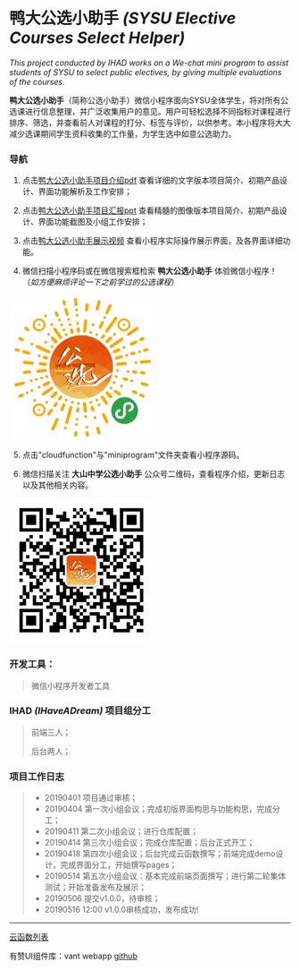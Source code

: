 ﻿# 鸭大公选小助手 _(SYSU Elective Courses Select Helper)_

_This project conducted by IHAD works on a We-chat mini program to assist students of SYSU to select public electives, by giving multiple evaluations of the courses._

 **鸭大公选小助手**（简称公选小助手）微信小程序面向SYSU全体学生，将对所有公选课进行信息整理，并广泛收集用户的意见。用户可轻松选择不同指标对课程进行排序、筛选，并查看前人对课程的打分、标签与评价，以供参考。本小程序将大大减少选课期间学生资料收集的工作量，为学生选中如意公选助力。
 
 ### 导航
1. 点击[鸭大公选小助手项目介绍pdf](https://github.com/shoringnie/PublicSelective/blob/master/%E9%B8%AD%E5%A4%A7%E5%85%AC%E9%80%89%E5%B0%8F%E5%8A%A9%E6%89%8B%E9%A1%B9%E7%9B%AE%E4%BB%8B%E7%BB%8D.pdf) 查看详细的文字版本项目简介、初期产品设计、界面功能解析及工作安排；

2. 点击[鸭大公选小助手项目汇报ppt](https://github.com/shoringnie/PublicSelective/blob/master/%E9%B8%AD%E5%A4%A7%E5%85%AC%E9%80%89%E5%B0%8F%E5%8A%A9%E6%89%8B%E9%A1%B9%E7%9B%AE%E6%B1%87%E6%8A%A5.pptx) 查看精髓的图像版本项目简介、初期产品设计、界面功能截图及小组工作安排；

3. 点击[鸭大公选小助手展示视频](https://github.com/shoringnie/PublicSelective/blob/master/%E9%B8%AD%E5%A4%A7%E5%85%AC%E9%80%89%E5%B0%8F%E5%8A%A9%E6%89%8B%E5%B1%95%E7%A4%BA%E8%A7%86%E9%A2%91.mp4) 查看小程序实际操作展示界面，及各界面详细功能。

4. 微信扫描小程序码或在微信搜索框检索 **鸭大公选小助手** 体验微信小程序！（_如方便麻烦评论一下之前学过的公选课程_）

![小程序码](https://github.com/shoringnie/PublicSelective/blob/master/%E5%B0%8F%E5%B0%8F%E7%A8%8B%E5%BA%8F%E7%A0%81.jpg)

5. 点击"cloudfunction"与"miniprogram"文件夹查看小程序源码。

6. 微信扫描关注 **大山中学公选小助手** 公众号二维码，查看程序介绍，更新日志以及其他相关内容。

![二维码](https://github.com/shoringnie/PublicSelective/blob/master/%E5%85%AC%E4%BC%97%E5%8F%B7%E4%BA%8C%E7%BB%B4%E7%A0%81.jpg)


### 开发工具：
> 微信小程序开发者工具
 
### IHAD _(IHaveADream)_ 项目组分工
 > 前端三人；
 >
 > 后台两人；

### 项目工作日志
>- 20190401 项目通过审核；
>- 20190404 第一次小组会议；完成初版界面构思与功能构思，完成分工；
>- 20190411 第二次小组会议；进行仓库配置；
>- 20190414 第三次小组会议；完成仓库配置；后台正式开工；
>- 20190418 第四次小组会议；后台完成云函数撰写；前端完成demo设计，完成界面分工，开始撰写pages；
>- 20190514 第五次小组会议：基本完成前端页面撰写；进行第二轮集体测试；开始准备发布及展示；
>- 20190506 提交v1.0.0，待审核；
>- 20190516 12:00 v1.0.0审核成功，发布成功!


-----
 [云函数列表](https://shimo.im/docs/xPOeDR4ki3gJqbjn/read)
 
有赞UI组件库：vant webapp [github](https://link.juejin.im/?target=https%3A%2F%2Fyouzan.github.io%2Fvant-weapp)  
